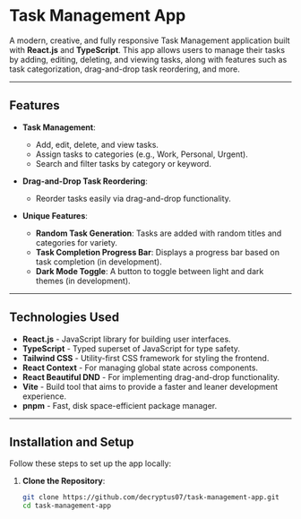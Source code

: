 # Task Management App

A modern, creative, and fully responsive Task Management application built with **React.js** and **TypeScript**. This app allows users to manage their tasks by adding, editing, deleting, and viewing tasks, along with features such as task categorization, drag-and-drop task reordering, and more.

---

## Features

- **Task Management**:
  - Add, edit, delete, and view tasks.
  - Assign tasks to categories (e.g., Work, Personal, Urgent).
  - Search and filter tasks by category or keyword.
- **Drag-and-Drop Task Reordering**:

  - Reorder tasks easily via drag-and-drop functionality.

- **Unique Features**:
  - **Random Task Generation**: Tasks are added with random titles and categories for variety.
  - **Task Completion Progress Bar**: Displays a progress bar based on task completion (in development).
  - **Dark Mode Toggle**: A button to toggle between light and dark themes (in development).

---

## Technologies Used

- **React.js** - JavaScript library for building user interfaces.
- **TypeScript** - Typed superset of JavaScript for type safety.
- **Tailwind CSS** - Utility-first CSS framework for styling the frontend.
- **React Context** - For managing global state across components.
- **React Beautiful DND** - For implementing drag-and-drop functionality.
- **Vite** - Build tool that aims to provide a faster and leaner development experience.
- **pnpm** - Fast, disk space-efficient package manager.

---

## Installation and Setup

Follow these steps to set up the app locally:

1. **Clone the Repository**:

   ```bash
   git clone https://github.com/decryptus07/task-management-app.git
   cd task-management-app
   ```
